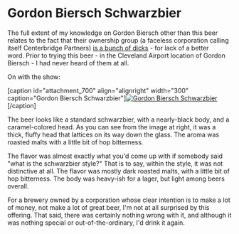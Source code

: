 Gordon Biersch Schwarzbier
==========================

The full extent of my knowledge on Gordon Biersch other than this beer relates to the fact that their ownership group (a faceless corporation calling itself Centerbridge Partners) [is a bunch of dicks](http://beernews.org/2011/01/gordon-biersch-clobbers-oskar-blues-for-using-gordon/?utm_source=rss&utm_medium=rss&utm_campaign=gordon-biersch-clobbers-oskar-blues-for-using-gordon) - for lack of a better word. Prior to trying this beer - in the Cleveland Airport location of Gordon Biersch - I had never heard of them at all.

On with the show:

\[caption id="attachment\_700" align="alignright" width="300" caption="Gordon Biersch Schwarzbier"\][![Gordon Biersch Schwarzbier](http://www.yeastboundanddown.com/wp-content/uploads/2011/01/wpid-IMG_20110103_140537-300x224.jpg "Gordon Biersch Schwarzbier")](http://www.yeastboundanddown.com/wp-content/uploads/2011/01/wpid-IMG_20110103_140537.jpg)\[/caption\]

The beer looks like a standard schwarzbier, with a nearly-black body, and a caramel-colored head. As you can see from the image at right, it was a thick, fluffy head that lattices on its way down the glass. The aroma was roasted malts with a little bit of hop bitterness.

The flavor was almost exactly what you'd come up with if somebody said "what is the schwarzbier style?" That is to say, within the style, it was not distinctive at all. The flavor was mostly dark roasted malts, with a little bit of hop bitterness. The body was heavy-ish for a lager, but light among beers overall.

For a brewery owned by a corporation whose clear intention is to make a lot of money, not make a lot of great beer, I'm not at all surprised by this offering. That said, there was certainly nothing wrong with it, and although it was nothing special or out-of-the-ordinary, I'd drink it again.